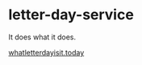 # letter-day-service
It does what it does.

<a href="http://whatletterdayisit.today" target="_blank">whatletterdayisit.today</a>
